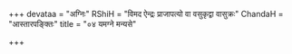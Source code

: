 +++
devataa = "अग्निः"
RShiH = "विमद ऐन्द्रः प्राजापत्यो वा वसुकृद्वा वासुक्रः"
ChandaH = "आस्तारपङ्क्तिः"
title = "०४ यमग्ने मन्यसे"

+++
